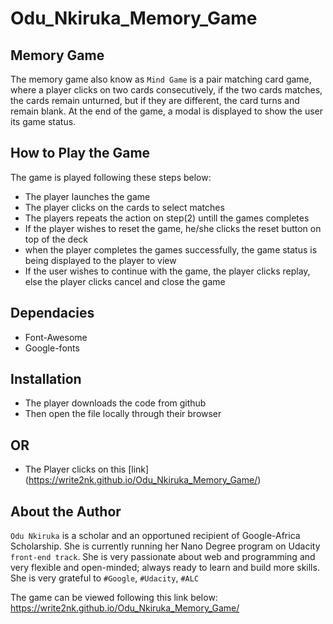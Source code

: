 # Odu_Nkiruka_Memory_Game
## Memory Game ##
The memory game also know as `Mind Game` is a pair matching card game, where a player clicks on two cards consecutively, if the two cards matches, the cards remain unturned, but if they are different, the card turns and remain blank. At the end of the game, a modal is displayed to show the user its game status. 
## How to Play the Game ##
The game is played following these steps below:
* The player launches the game
* The player clicks on the cards to select matches
* The players repeats the action on step(2) untill the games completes
* If the player wishes to reset the game, he/she clicks the reset button on top of the deck
* when the player completes the games successfully, the game status is being displayed to the player to view
* If the user wishes to continue with the game, the player clicks replay, else the player clicks cancel and close the game

## Dependacies
- Font-Awesome
- Google-fonts

## Installation
* The player downloads the code from github
* Then open the file locally through their browser 
## OR 
* The Player clicks on this [link] (https://write2nk.github.io/Odu_Nkiruka_Memory_Game/) 

## About the Author ##
`Odu Nkiruka` is a scholar and an opportuned recipient of Google-Africa Scholarship. She is currently running her Nano Degree program on Udacity `front-end track`. She is very passionate about web and programming and very flexible and open-minded; always ready to learn and build more skills. 
She is very grateful to  `#Google`,  `#Udacity`, `#ALC`

The game can be viewed following this link below:
https://write2nk.github.io/Odu_Nkiruka_Memory_Game/
